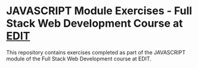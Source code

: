# JAVASCRIPT Module Exercises - Full Stack Web Development Course at [EDIT](https://weareedit.io/)

This repository contains exercises completed as part of the JAVASCRIPT module of the Full Stack Web Development course at EDIT.
